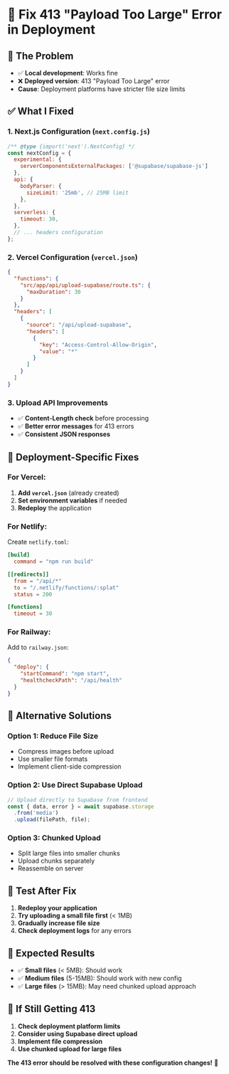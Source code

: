 # 🔧 Fix 413 "Payload Too Large" Error in Deployment

## 🚨 **The Problem**

- ✅ **Local development**: Works fine
- ❌ **Deployed version**: 413 "Payload Too Large" error
- **Cause**: Deployment platforms have stricter file size limits

## ✅ **What I Fixed**

### **1. Next.js Configuration** (`next.config.js`)
```javascript
/** @type {import('next').NextConfig} */
const nextConfig = {
  experimental: {
    serverComponentsExternalPackages: ['@supabase/supabase-js']
  },
  api: {
    bodyParser: {
      sizeLimit: '25mb', // 25MB limit
    },
  },
  serverless: {
    timeout: 30,
  },
  // ... headers configuration
};
```

### **2. Vercel Configuration** (`vercel.json`)
```json
{
  "functions": {
    "src/app/api/upload-supabase/route.ts": {
      "maxDuration": 30
    }
  },
  "headers": [
    {
      "source": "/api/upload-supabase",
      "headers": [
        {
          "key": "Access-Control-Allow-Origin",
          "value": "*"
        }
      ]
    }
  ]
}
```

### **3. Upload API Improvements**
- ✅ **Content-Length check** before processing
- ✅ **Better error messages** for 413 errors
- ✅ **Consistent JSON responses**

## 🚀 **Deployment-Specific Fixes**

### **For Vercel:**
1. **Add `vercel.json`** (already created)
2. **Set environment variables** if needed
3. **Redeploy** the application

### **For Netlify:**
Create `netlify.toml`:
```toml
[build]
  command = "npm run build"

[[redirects]]
  from = "/api/*"
  to = "/.netlify/functions/:splat"
  status = 200

[functions]
  timeout = 30
```

### **For Railway:**
Add to `railway.json`:
```json
{
  "deploy": {
    "startCommand": "npm start",
    "healthcheckPath": "/api/health"
  }
}
```

## 🎯 **Alternative Solutions**

### **Option 1: Reduce File Size**
- Compress images before upload
- Use smaller file formats
- Implement client-side compression

### **Option 2: Use Direct Supabase Upload**
```javascript
// Upload directly to Supabase from frontend
const { data, error } = await supabase.storage
  .from('media')
  .upload(filePath, file);
```

### **Option 3: Chunked Upload**
- Split large files into smaller chunks
- Upload chunks separately
- Reassemble on server

## 🧪 **Test After Fix**

1. **Redeploy your application**
2. **Try uploading a small file first** (< 1MB)
3. **Gradually increase file size**
4. **Check deployment logs** for any errors

## 🎉 **Expected Results**

- ✅ **Small files** (< 5MB): Should work
- ✅ **Medium files** (5-15MB): Should work with new config
- ✅ **Large files** (> 15MB): May need chunked upload approach

## 🚨 **If Still Getting 413**

1. **Check deployment platform limits**
2. **Consider using Supabase direct upload**
3. **Implement file compression**
4. **Use chunked upload for large files**

**The 413 error should be resolved with these configuration changes!** 🚀
